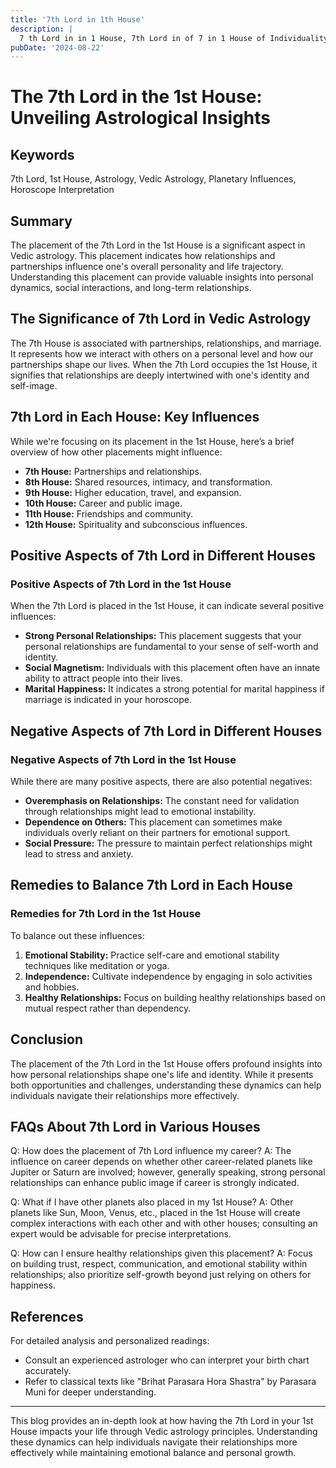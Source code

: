 ```yaml
---
title: '7th Lord in 1th House'
description: |
  7 th Lord in in 1 House, 7th Lord in of 7 in 1 House of Individuality in Vedic astrology
pubDate: '2024-08-22'
---
```


# The 7th Lord in the 1st House: Unveiling Astrological Insights

## Keywords
7th Lord, 1st House, Astrology, Vedic Astrology, Planetary Influences, Horoscope Interpretation

## Summary
The placement of the 7th Lord in the 1st House is a significant aspect in Vedic astrology. This placement indicates how relationships and partnerships influence one's overall personality and life trajectory. Understanding this placement can provide valuable insights into personal dynamics, social interactions, and long-term relationships.

## The Significance of 7th Lord in Vedic Astrology
The 7th House is associated with partnerships, relationships, and marriage. It represents how we interact with others on a personal level and how our partnerships shape our lives. When the 7th Lord occupies the 1st House, it signifies that relationships are deeply intertwined with one's identity and self-image.

## 7th Lord in Each House: Key Influences
While we're focusing on its placement in the 1st House, here’s a brief overview of how other placements might influence:

- **7th House:** Partnerships and relationships.
- **8th House:** Shared resources, intimacy, and transformation.
- **9th House:** Higher education, travel, and expansion.
- **10th House:** Career and public image.
- **11th House:** Friendships and community.
- **12th House:** Spirituality and subconscious influences.

## Positive Aspects of 7th Lord in Different Houses

### Positive Aspects of 7th Lord in the 1st House
When the 7th Lord is placed in the 1st House, it can indicate several positive influences:

- **Strong Personal Relationships:** This placement suggests that your personal relationships are fundamental to your sense of self-worth and identity.
- **Social Magnetism:** Individuals with this placement often have an innate ability to attract people into their lives.
- **Marital Happiness:** It indicates a strong potential for marital happiness if marriage is indicated in your horoscope.

## Negative Aspects of 7th Lord in Different Houses

### Negative Aspects of 7th Lord in the 1st House
While there are many positive aspects, there are also potential negatives:

- **Overemphasis on Relationships:** The constant need for validation through relationships might lead to emotional instability.
- **Dependence on Others:** This placement can sometimes make individuals overly reliant on their partners for emotional support.
- **Social Pressure:** The pressure to maintain perfect relationships might lead to stress and anxiety.

## Remedies to Balance 7th Lord in Each House

### Remedies for 7th Lord in the 1st House
To balance out these influences:

1. **Emotional Stability:** Practice self-care and emotional stability techniques like meditation or yoga.
2. **Independence:** Cultivate independence by engaging in solo activities and hobbies.
3. **Healthy Relationships:** Focus on building healthy relationships based on mutual respect rather than dependency.

## Conclusion
The placement of the 7th Lord in the 1st House offers profound insights into how personal relationships shape one's life and identity. While it presents both opportunities and challenges, understanding these dynamics can help individuals navigate their relationships more effectively.

## FAQs About 7th Lord in Various Houses

Q: How does the placement of 7th Lord influence my career?
A: The influence on career depends on whether other career-related planets like Jupiter or Saturn are involved; however, generally speaking, strong personal relationships can enhance public image if career is strongly indicated.

Q: What if I have other planets also placed in my 1st House?
A: Other planets like Sun, Moon, Venus, etc., placed in the 1st House will create complex interactions with each other and with other houses; consulting an expert would be advisable for precise interpretations.

Q: How can I ensure healthy relationships given this placement?
A: Focus on building trust, respect, communication, and emotional stability within relationships; also prioritize self-growth beyond just relying on others for happiness.

## References
For detailed analysis and personalized readings:
- Consult an experienced astrologer who can interpret your birth chart accurately.
- Refer to classical texts like "Brihat Parasara Hora Shastra" by Parasara Muni for deeper understanding.
  
---

This blog provides an in-depth look at how having the 7th Lord in your 1st House impacts your life through Vedic astrology principles. Understanding these dynamics can help individuals navigate their relationships more effectively while maintaining emotional balance and personal growth.